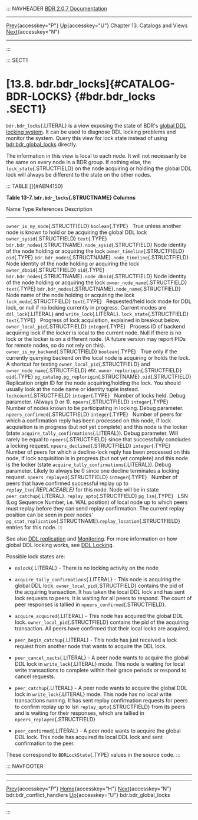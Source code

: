 ::: NAVHEADER
  [BDR 2.0.7 Documentation](index.md)
  --------------------------------------------------------------------------------------- ------------------------------------------ -------------------------------- -----------------------------------------------------------------------------
  [Prev](catalog-bdr-conflict-handlers.md "bdr.bdr_conflict_handlers"){accesskey="P"}   [Up](catalogs-views.md){accesskey="U"}    Chapter 13. Catalogs and Views    [Next](catalog-bdr-global-locks.md "bdr.bdr_global_locks"){accesskey="N"}

------------------------------------------------------------------------
:::

::: SECT1
# [13.8. bdr.bdr_locks]{#CATALOG-BDR-LOCKS} {#bdr.bdr_locks .SECT1}

`bdr.bdr_locks`{.LITERAL} is a view exposing the state of BDR\'s [global
DDL locking system](catalog-bdr-node-slots.md). It can be used to
diagnose DDL locking problems and monitor the system. Query this view
for lock state instead of using
[bdr.bdr_global_locks](catalog-bdr-global-locks.md) directly.

The information in this view is local to each node. It will not
necessarily be the same on every node in a BDR group. If nothing else,
the `lock_state`{.STRUCTFIELD} on the node acquiring or holding the
global DDL lock will always be different to the state on the other
nodes.

::: TABLE
[]{#AEN4150}

**Table 13-7. `bdr.bdr_locks`{.STRUCTNAME} Columns**

  Name                                  Type               References                                                    Description
  ------------------------------------- ------------------ ------------------------------------------------------------- ---------------------------------------------------------------------------------------------------------------------------------------------------------------------------------------------------------------------------------------------------------------------------------------------------------------------------------------------
  `owner_is_my_node`{.STRUCTFIELD}      `boolean`{.TYPE}                                                                 True unless another node is known to hold or be acquiring the global DDL lock
  `owner_sysid`{.STRUCTFIELD}           `text`{.TYPE}      `bdr.bdr_nodes`{.STRUCTNAME}`.node_sysid`{.STRUCTFIELD}       Node identity of the node holding or acquiring the lock
  `owner_timeline`{.STRUCTFIELD}        `oid`{.TYPE}       `bdr.bdr_nodes`{.STRUCTNAME}`.node_timeline`{.STRUCTFIELD}    Node identity of the node holding or acquiring the lock
  `owner_dboid`{.STRUCTFIELD}           `oid`{.TYPE}       `bdr.bdr_nodes`{.STRUCTNAME}`.node_dboid`{.STRUCTFIELD}       Node identity of the node holding or acquiring the lock
  `owner_node_name`{.STRUCTFIELD}       `text`{.TYPE}      `bdr.bdr_nodes`{.STRUCTNAME}`.node_name`{.STRUCTFIELD}        Node name of the node holding or acquiring the lock
  `lock_mode`{.STRUCTFIELD}             `text`{.TYPE}                                                                    Requested/held lock mode for DDL lock, or null if no locking currently in progress. Current modes are `ddl_lock`{.LITERAL} and `write_lock`{.LITERAL}.
  `lock_state`{.STRUCTFIELD}            `text`{.TYPE}                                                                    Progress of lock acquisition, explained in breakout below.
  `owner_local_pid`{.STRUCTFIELD}       `integer`{.TYPE}                                                                 Process ID of backend acquiring lock if the locker is local to the current node. Null if there is no lock or the locker is on a different node. (A future version may report PIDs for remote nodes, so do not rely on this).
  `owner_is_my_backend`{.STRUCTFIELD}   `boolean`{.TYPE}                                                                 True only if the currently querying backend on the local node is acquiring or holds the lock. A shortcut for testing `owner_local_pid`{.STRUCTFIELD} and `owner_node_name`{.STRUCTFIELD} etc.
  `owner_replorigin`{.STRUCTFIELD}      `oid`{.TYPE}       `pg_catalog.pg_replorigin`{.STRUCTNAME}`.oid`{.STRUCTFIELD}   Replication origin ID for the node acquiring/holding the lock. You should usually look at the node name or identity tuple instead.
  `lockcount`{.STRUCTFIELD}             `integer`{.TYPE}                                                                 Number of locks held. Debug parameter. (Always 0 or 1).
  `npeers`{.STRUCTFIELD}                `integer`{.TYPE}                                                                 Number of nodes known to be participating in locking. Debug parameter.
  `npeers_confirmed`{.STRUCTFIELD}      `integer`{.TYPE}                                                                 Number of peers for which a confirmation reply has been processed on this node, if lock acquisition is in progress (but not yet complete) and this node is the locker (state `acquire_tally_confirmations`{.LITERAL}). Debug parameter. Will rarely be equal to `npeers`{.STRUCTFIELD} since that successfully concludes a locking request.
  `npeers_declined`{.STRUCTFIELD}       `integer`{.TYPE}                                                                 Number of peers for which a decline-lock reply has been processed on this node, if lock acquisition is in progress (but not yet complete) and this node is the locker (state `acquire_tally_confirmations`{.LITERAL}). Debug parameter. Likely to always be 0 since one decline terminates a locking request.
  `npeers_replayed`{.STRUCTFIELD}       `integer`{.TYPE}                                                                 Number of peers that have confirmed successful replay up to *`replay_lsn`{.REPLACEABLE}* for this node. Node will be in state `peer_catchup`{.LITERAL}.
  `replay_upto`{.STRUCTFIELD}           `pg_lsn`{.TYPE}                                                                  LSN (Log Sequence Number, i.e. WAL position) of local node up to which peers must replay before they can send replay confirmation. The current replay position can be seen in peer nodes\' `pg_stat_replication`{.STRUCTNAME}.`replay_location`{.STRUCTFIELD} entries for this node.
:::

See also [DDL replication](ddl-replication.md) and
[Monitoring](monitoring.md). For more information on how global DDL
locking works, see [DDL
Locking](ddl-replication-advice.md#DDL-REPLICATION-LOCKING).

Possible lock states are:

-   `nolock`{.LITERAL} - There is no locking activity on the node

-   `acquire_tally_confirmations`{.LITERAL} - This node is acquiring the
    global DDL lock. `owner_local_pid`{.STRUCTFIELD} contains the pid of
    the acquiring transaction. It has taken the local DDL lock and has
    sent lock requests to peers. It is waiting for all peers to respond.
    The count of peer responses is tallied in
    `npeers_confirmed`{.STRUCTFIELD}.

-   `acquire_acquired`{.LITERAL} - This node has acquired the global DDL
    lock. `owner_local_pid`{.STRUCTFIELD} contains the pid of the
    acquiring transaction. All peers have confirmed that their local
    locks are acquired.

-   `peer_begin_catchup`{.LITERAL} - This node has just received a lock
    request from another node that wants to acquire the DDL lock.

-   `peer_cancel_xacts`{.LITERAL} - A peer node wants to acquire the
    global DDL lock in `write_lock`{.LITERAL} mode. This node is waiting
    for local write transactions to complete within their grace periods
    or respond to cancel requests.

-   `peer_catchup`{.LITERAL} - A peer node wants to acquire the global
    DDL lock in `write_lock`{.LITERAL} mode. This node has no local
    write transactions running. It has sent replay confirmation requests
    for peers to confirm replay up to lsn `replay_upto`{.STRUCTFIELD}
    from its peers and is waiting for their responses, which are tallied
    in `npeers_replayed`{.STRUCTFIELD}

-   `peer_confirmed`{.LITERAL} - A peer node wants to acquire the global
    DDL lock. This node has acquired its local DDL lock and sent
    confirmation to the peer.

These correspond to `BDRLockState`{.TYPE} values in the source code.
:::

::: NAVFOOTER

------------------------------------------------------------------------

  ----------------------------------------------------------- ------------------------------------------ ------------------------------------------------------
  [Prev](catalog-bdr-conflict-handlers.md){accesskey="P"}       [Home](index.md){accesskey="H"}        [Next](catalog-bdr-global-locks.md){accesskey="N"}
  bdr.bdr_conflict_handlers                                    [Up](catalogs-views.md){accesskey="U"}                                    bdr.bdr_global_locks
  ----------------------------------------------------------- ------------------------------------------ ------------------------------------------------------
:::
